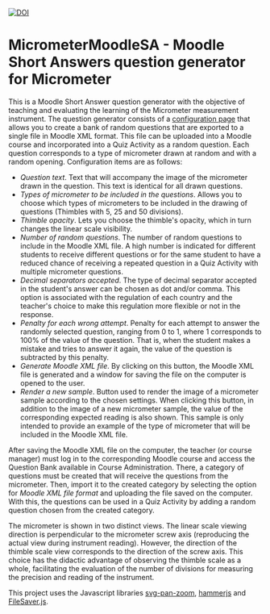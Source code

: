 [![DOI](https://zenodo.org/badge/476118831.svg)](https://zenodo.org/badge/latestdoi/476118831)

**MicrometerMoodleSA** - Moodle Short Answers question generator for Micrometer
==============

This is a Moodle Short Answer question generator with the objective of teaching and evaluating the learning of the Micrometer measurement instrument. The question generator consists of a [configuration page](https://jocoteles.github.io/MicrometerMoodleSA/) that allows you to create a bank of random questions that are exported to a single file in Moodle XML format. This file can be uploaded into a Moodle course and incorporated into a Quiz Activity as a random question. Each question corresponds to a type of micrometer drawn at random and with a random opening. Configuration items are as follows:

- *Question text*. Text that will accompany the image of the micrometer drawn in the question. This text is identical for all drawn questions.
- *Types of micrometer to be included in the questions*. Allows you to choose which types of micrometers to be included in the drawing of questions (Thimbles with 5, 25 and 50 divisions).
- *Thimble opacity*. Lets you choose the thimble's opacity, which in turn changes the linear scale visibility.
- *Number of random questions*. The number of random questions to include in the Moodle XML file. A high number is indicated for different students to receive different questions or for the same student to have a reduced chance of receiving a repeated question in a Quiz Activity with multiple micrometer questions.
- *Decimal separators accepted*. The type of decimal separator accepted in the student's answer can be chosen as dot and/or comma. This option is associated with the regulation of each country and the teacher's choice to make this regulation more flexible or not in the response.
- *Penalty for each wrong attempt*. Penalty for each attempt to answer the randomly selected question, ranging from 0 to 1, where 1 corresponds to 100% of the value of the question. That is, when the student makes a mistake and tries to answer it again, the value of the question is subtracted by this penalty.
- *Generate Moodle XML file*. By clicking on this button, the Moodle XML file is generated and a window for saving the file on the computer is opened to the user.
- *Render a new sample*. Button used to render the image of a micrometer sample according to the chosen settings. When clicking this button, in addition to the image of a new micrometer sample, the value of the corresponding expected reading is also shown. This sample is only intended to provide an example of the type of micrometer that will be included in the Moodle XML file.

After saving the Moodle XML file on the computer, the teacher (or course manager) must log in to the corresponding Moodle course and access the Question Bank available in Course Administration. There, a category of questions must be created that will receive the questions from the micrometer. Then, import it to the created category by selecting the option for *Moodle XML file format* and uploading the file saved on the computer. With this, the questions can be used in a Quiz Activity by adding a random question chosen from the created category.

The micrometer is shown in two distinct views. The linear scale viewing direction is perpendicular to the micrometer screw axis (reproducing the actual view during instrument reading). However, the direction of the thimble scale view corresponds to the direction of the screw axis. This choice has the didactic advantage of observing the thimble scale as a whole, facilitating the evaluation of the number of divisions for measuring the precision and reading of the instrument.

This project uses the Javascript libraries [svg-pan-zoom](https://github.com/bumbu/svg-pan-zoom), [hammerjs](https://github.com/hammerjs/hammer.js) and [FileSaver.js](https://github.com/eligrey/FileSaver.js/).

